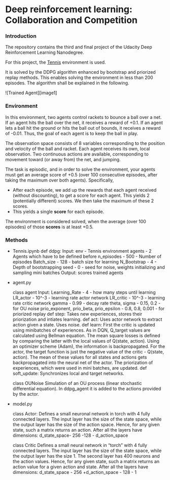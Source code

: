 # Deep reinforcement learning: Collaboration and Competition

### Introduction
The repository contains the third and final project of the Udacity Deep Reinforcement Learning Nanodegree.

For this project, the [Tennis](https://github.com/Unity-Technologies/ml-agents/blob/master/docs/Learning-Environment-Examples.md#tennis) environment is used.

It is solved by the DDPG algorithm enhanced by bootstrap and priorized replay methods. This enables solving the environment in less than 200 episodes. The algorithm shall be explained in the following.



![Trained Agent][image1]

### Environment
In this environment, two agents control rackets to bounce a ball over a net. If an agent hits the ball over the net, it receives a reward of +0.1.  If an agent lets a ball hit the ground or hits the ball out of bounds, it receives a reward of -0.01.  Thus, the goal of each agent is to keep the ball in play.

The observation space consists of 8 variables corresponding to the position and velocity of the ball and racket. Each agent receives its own, local observation.  Two continuous actions are available, corresponding to movement toward (or away from) the net, and jumping. 

The task is episodic, and in order to solve the environment, your agents must get an average score of +0.5 (over 100 consecutive episodes, after taking the maximum over both agents). Specifically,

- After each episode, we add up the rewards that each agent received (without discounting), to get a score for each agent. This yields 2 (potentially different) scores. We then take the maximum of these 2 scores.
- This yields a single **score** for each episode.

The environment is considered solved, when the average (over 100 episodes) of those **scores** is at least +0.5.

### Methods

- Tennis.ipynb
def ddpg:
	Input:
		env - Tennis environment
		agents - 2 Agents which have to be defined before
		n_episodes - 500 - Number of episodes
		Batch_size - 128 - batch size for learning 
		N_Bootstrap - 4 - Depth of bootstrapping
		seed - 0 - seed for noise, weights initializing and sampling mini batches
	Output: 
		scores
		trained agents

- agent.py

	class agent
		Input:
			Learning_Rate - 4 - how many steps until learning
			LR_actor - 10^-3 - learning rate actor network
			LR_critic - 10^-3 - learning rate critic network 
			gamma - 0.99 - decay rate 
			theta, sigma - 0.15, 0.2 - for OU noise
			prio_exponent, prio_beta, prio_epsilon - 0.8, 0.8, 0.001 - for priorized replay
		def step:
			Takes new experiences, stores their priorization and intiates learning.
		def act:
			Uses actor network to extract action given a state. Uses noise.
		def learn:
				First the critic is updated using minibatches of experiences. As in DQN,  Q_target values are calculated using Bellman equation. The mean square losses is defined by comparing the latter with the local values of Q(state, action). Using an optimizer scheme (Adam), the information is backpropagated. 
	For the actor, the target function is just the negative value of the critic - Q(state, action). The mean of these values for all states and actions gets backpropagated into the neural net of the actor. The priorization of experiences, which were used in mini batches, are updated. 
		def soft_update:
			Synchronizes local and target networks.

	class OUNoise
		Simulation of an OU process (linear stochastic differential equation). In ddpg_agent it is added to the actions provided by the actor.

- model.py

	class Actor:
	Defines a small neuronal network in torch with 4 fully connected layers. 
	The input layer has the size of the state space, while the output layer has the size of the action space. Hence, for any given state, such a matrix 	returns an action. 
	After all the layers have dimensions: d_state_space- 256 -128 - d_action_space

	class Critic
	Defines a small neural network in “torch” with 4 fully connected layers. 
	The input layer has the size of the state space, while the output layer has the size 1. The second layer has 400 neurons and the action values. 
	Hence, for any given state, such a matrix returns an action value for a given action and state.
	After all the layers have dimensions: d_state_space - 256 +d_action_space - 128 - 1


